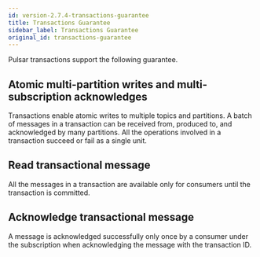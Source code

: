 ```yaml
---
id: version-2.7.4-transactions-guarantee
title: Transactions Guarantee
sidebar_label: Transactions Guarantee
original_id: transactions-guarantee
---
```


Pulsar transactions support the following guarantee.

## Atomic multi-partition writes and multi-subscription acknowledges
Transactions enable atomic writes to multiple topics and partitions. A batch of messages in a transaction can be received from, produced to, and acknowledged by many partitions. All the operations involved in a transaction succeed or fail as a single unit. 

## Read transactional message
All the messages in a transaction are available only for consumers until the transaction is committed.

## Acknowledge transactional message
A message is acknowledged successfully only once by a consumer under the subscription when acknowledging the message with the transaction ID.
